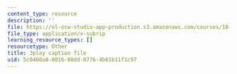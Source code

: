 ```yaml
---
content_type: resource
description: ''
file: https://ol-ocw-studio-app-production.s3.amazonaws.com/courses/18-01sc-single-variable-calculus-fall-2010/5c0460a0001608dd07764b61b11f1c97_MK_0QHbUnIA.srt
file_type: application/x-subrip
learning_resource_types: []
resourcetype: Other
title: 3play caption file
uid: 5c0460a0-0016-08dd-0776-4b61b11f1c97
---
```

